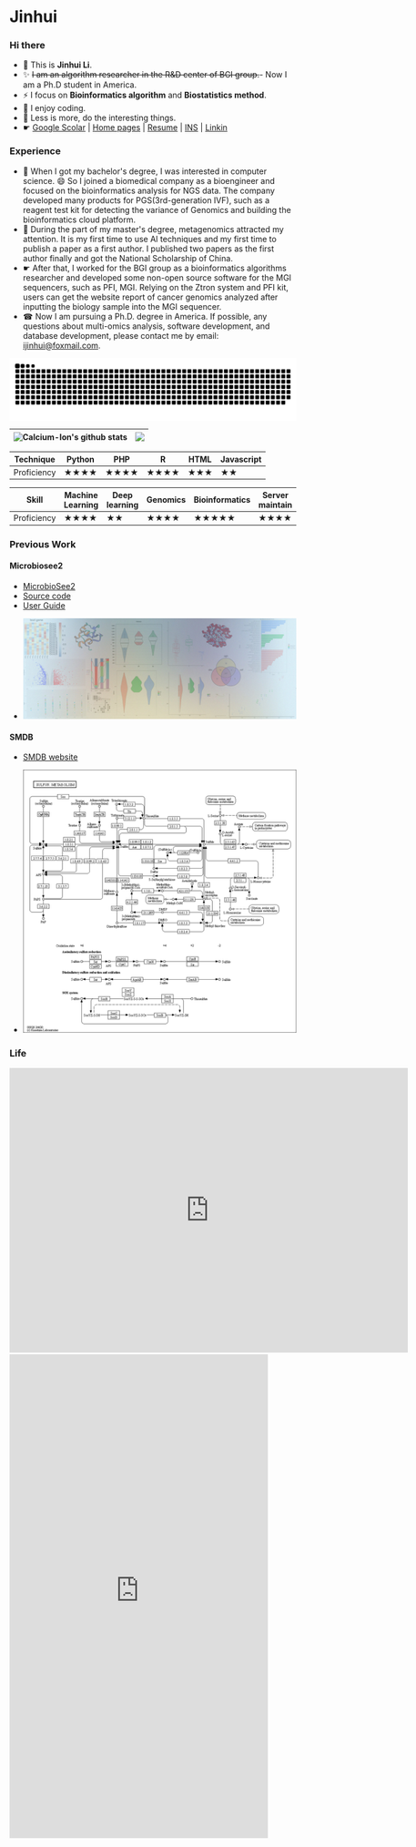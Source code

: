 # Jinhui
### Hi there 
- 🔭 This is  **Jinhui Li**.  
- ✨ ~~I am an algorithm researcher in the R&D center of BGI group.~~- Now I am a Ph.D student in America. 
- ⚡ I focus on **Bioinformatics algorithm** and **Biostatistics method**.
- 👋 I enjoy coding.
- 💬 Less is more, do the interesting things.
- ☛ [Google Scolar](https://scholar.google.com/citations?user=T4z1JAQAAAAJ&hl) | [Home pages](https://jinhuili-lab.github.io/) | [Resume](https://jinhuili-lab.github.io/resume/index_en.html) | [INS](https://www.instagram.com/jinhui_li_1997/) | [Linkin](https://www.linkedin.com/in/jinhui-li-063961126/)
### Experience
- 🤔 When I got my bachelor's degree, I was interested in computer science. 😄 So I joined a biomedical company as a bioengineer and focused on the bioinformatics analysis for NGS data. The company developed many products for PGS(3rd-generation IVF), such as a reagent test kit for detecting the variance of Genomics and building the bioinformatics cloud platform.
- 👯 During the part of my master's degree, metagenomics attracted my attention. It is my first time to use AI techniques and my first time to publish a paper as a first author. I published two papers as the first author finally and got the National Scholarship of China. 
- ☛ After that, I worked for the BGI group as a bioinformatics algorithms  researcher and developed some non-open source software for the MGI sequencers, such as PFI, MGI. Relying on the Ztron system and PFI kit, users can get the website report of cancer genomics analyzed after inputting the biology sample into the MGI sequencer. 
- ☎ Now I am pursuing a Ph.D. degree in America. If possible, any questions about multi-omics analysis, software development, and database development, please contact me by email: ijinhui@foxmail.com.
<center>

 
 <img align="center" src="https://github.com/jinhuili-lab/jinhuili-lab/blob/main/github-contribution-grid-snake.svg"/>
 
 |<img align="center" src="https://github-readme-stats.vercel.app/api?username=jinhuili-lab&show_icons=true&theme=buefy&hide_border=true" alt="Calcium-Ion's github stats" /> |<img align="center" src="https://github-readme-stats.vercel.app/api/top-langs/?username=jinhuili-lab&layout=compact&theme=buefy&hide_border=true&hide=html,css" /> |
| ------------- | ------------- |

|Technique|Python|PHP|R|HTML|Javascript|
|---|---|---|---|---|---|
|Proficiency|★★★★|★★★★|★★★★|★★★|★★|

|Skill|Machine Learning|Deep learning|Genomics|Bioinformatics|Server maintain|
|---|---|---|---|---|---|
|Proficiency|★★★★|★★|★★★★|★★★★★|★★★★|

</center>

### Previous Work 

#### Microbiosee2
- [MicrobioSee2 ](https://github.com/jinhuili-lab/MicrobioSee2/releases/tag/v2.0.2)
- [Source code](https://github.com/jinhuili-lab/MicrobioSee2/)
- [User Guide](https://microbiosee.github.io/)
* ![](https://github.com/jinhuili-lab/jinhuili-lab/blob/main/pic01.jpg)   
#### SMDB
- [SMDB website](https://smdb.gxu.edu.cn/)
* ![](https://github.com/jinhuili-lab/jinhuili-lab/blob/main/map00920.png)

### Life

<iframe src="https://baidu.com" width="700px" height="500px" frameborder="0" scrolling="no"> </iframe>


 <iframe  
 height=850 
 width=90% 
 src="http://mctool.wangmingchang.com/index/jspay/dashang"  
 frameborder=0  
 allowfullscreen>
 </iframe>

